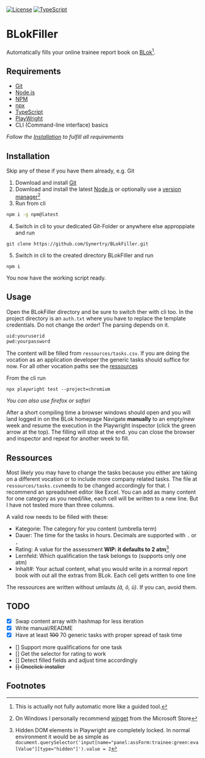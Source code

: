 [![License](https://img.shields.io/github/license/Synertry/BLokFiller?color=ADD8E6)](https://github.com/Synertry/BLokFiller/blob/main/LICENSE)
[![TypeScript](https://img.shields.io/badge/%3C%2F%3E-TypeScript-%230074c1.svg)](https://www.typescriptlang.org/)


# BLokFiller

Automatically fills your online trainee report book on [BLok](https://www.online-ausbildungsnachweis.de/)[^1].


## Requirements

- [Git](https://git-scm.com/)
- [Node.js](https://nodejs.org/en/about/)
- [NPM](https://docs.npmjs.com/downloading-and-installing-node-js-and-npm)
- [npx](https://www.npmjs.com/package/npx)
- [TypeScript](https://www.typescriptlang.org/)
- [PlayWright](https://playwright.dev/)
- CLI (Command-line interface) basics

_Follow the [Installation](https://github.com/Synertry/BLokFiller#Installation) to fulfill all requirements_


## Installation

Skip any of these if you have them already, e.g. Git

1. Download and install [Git](https://git-scm.com/downloads)
2. Download and install the latest [Node.js](https://nodejs.org/en/download/current/) or optionally use a [version manager](https://docs.npmjs.com/downloading-and-installing-node-js-and-npm#using-a-node-version-manager-to-install-nodejs-and-npm)[^2]
3. Run from cli
```bash
npm i -g npm@latest
```
4. Switch in cli to your dedicated Git-Folder or anywhere else approppiate and run
```
git clone https://github.com/Synertry/BLokFiller.git
```
5. Switch in cli to the created directory BLokFiller and run
```
npm i
```

You now have the working script ready.


## Usage

Open the BLokFiller directory and be sure to switch ther with cli too.
In the project directory is an `auth.txt` where you have to replace the template credentials. Do not change the order! The parsing depends on it.
```txt
uid:youruserid
pwd:yourpassword
```

The content will be filled from `ressources/tasks.csv`.
If you are doing the vocation as an application developer the generic tasks should suffice for now.
For all other vocation paths see the [ressources](https://github.com/Synertry/BLokFiller#Ressources)

From the cli run
```
npx playwright test --project=chromium
```
_You can also use firefox or safari_

After a short compiling time a browser windows should open and you will land logged in on the BLok homepage
Navigate **manually** to an empty/new week and resume the execution in the Playwright inspector (click the green arrow at the top).
The filling will stop at the end. you can close the browser and inspector and repeat for another week to fill.


## Ressources

Most likely you may have to change the tasks because you either are taking on a different vocation or to include more company related tasks.
The file at `ressources/tasks.csv`needs to be changed accordingly for that. I recommend an spreadsheet editor like Excel. You can add as many content for one category as you need/like, each cell will be written to a new line. But I have not tested more than three columns.

A valid row needs to be filled with these:
- Kategorie: The category for you content (umbrella term)
- Dauer: The time for the tasks in hours. Decimals are supported with `.`  or `,`
- Rating: A value for the assessment **WIP: it defaults to 2 atm**[^3]
- Lernfeld: Which qualification the task belongs to (supports only one atm)
- Inhalt#: Your actual content, what you would write in a normal report book with out all the extras from BLok. Each cell gets written to one line

The ressources are written without umlauts *(ä, ö, ü)*. If you can, avoid them.


## TODO

- [x] Swap content array with hashmap for less iteration
- [x] Write manual/README
- [x] Have at least ~~100~~ 70 generic tasks with proper spread of task time
- [] Support more qualifications for one task
- [] Get the selector for rating to work
- [] Detect filled fields and adjust time accordingly
- ~~[] Oneclick-installer~~


## Footnotes

[^1]: This is actually not fully automatic more like a guided tool.
[^2]: On Windows I personally recommend [winget](https://www.microsoft.com/store/productId/9NBLGGH4NNS1) from the Microsoft Store
[^3]: Hidden DOM elements in Playwright are completely locked. In normal environment it would be as simple as `document.querySelector('input[name="panel:assForm:trainee:green:evalValue"][type="hidden"]').value = 2`